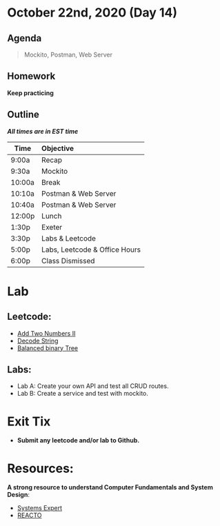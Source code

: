 # October 22nd, 2020 (Day 14)

## Agenda
> Mockito, Postman, Web Server

## Homework 
**Keep practicing**

## Outline
_**All times are in EST time**_

| Time   | Objective                        |
| -------|:---------------------------------|
| 9:00a  | Recap                            |
| 9:30a  | Mockito                          |    
| 10:00a | Break                            |
| 10:10a | Postman & Web Server             |
| 10:40a | Postman & Web Server             |
| 12:00p | Lunch                            |
| 1:30p  | Exeter                           | 
| 3:30p  | Labs & Leetcode                  |
| 5:00p  | Labs, Leetcode & Office Hours    |
| 6:00p  | Class Dismissed                  |

# Lab
  ## Leetcode:
   - [Add Two Numbers II](https://leetcode.com/problems/add-two-numbers-ii/)
   - [Decode String](https://leetcode.com/problems/decode-string/)
   - [Balanced binary Tree](https://leetcode.com/problems/balanced-binary-tree/)
   
  ## Labs:
   - Lab A: Create your own API and test all CRUD routes. 
   - Lab B: Create a service and test with mockito.

# Exit Tix 
  - **Submit any leetcode and/or lab to Github.**

# Resources:
**A strong resource to understand Computer Fundamentals and System Design**:
- [Systems Expert](https://www.algoexpert.io/systems/product)
- [REACTO](https://www.fullstackacademy.com/blog/whiteboard-coding-interviews-a-6-step-process-to-solve-any-problem)